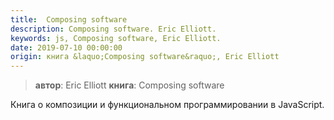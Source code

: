 ```yaml
---
title:  Composing software
description: Composing software. Eric Elliott.
keywords: js, Composing software, Eric Elliott.
date: 2019-07-10 00:00:00
origin: книга &laquo;Composing software&raquo;, Eric Elliott
---
```


> **автор**: Eric Elliott
> **книга**: Composing software

Книга о композиции и функциональном программировании в JavaScript.
